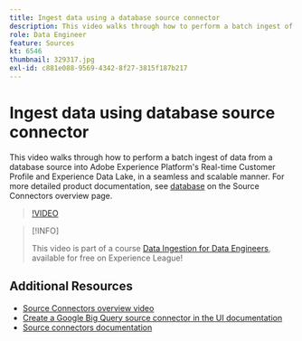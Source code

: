 ```yaml
---
title: Ingest data using a database source connector
description: This video walks through how to perform a batch ingest of data from a database source into Adobe Experience Platform's Real-time Customer Profile and Experience Data Lake, in a seamless and scalable manner.
role: Data Engineer
feature: Sources
kt: 6546
thumbnail: 329317.jpg
exl-id: c881e088-9569-4342-8f27-3815f187b217
---
```

# Ingest data using database source connector

This video walks through how to perform a batch ingest of data from a database source into Adobe Experience Platform's Real-time Customer Profile and Experience Data Lake, in a seamless and scalable manner. For more detailed product documentation, see [database](https://experienceleague.adobe.com/docs/experience-platform/sources/home.html?lang=en#database) on the Source Connectors overview page.

>[!VIDEO](https://video.tv.adobe.com/v/329317?quality=12&learn=on)

>[!INFO]
>
> This video is part of a course [Data Ingestion for Data Engineers](https://experienceleague.adobe.com/?recommended=ExperiencePlatform-D-1-2020.1.dataingestion), available for free on Experience League!

## Additional Resources

* [Source Connectors overview video](overview.md)
* [Create a Google Big Query source connector in the UI documentation](https://experienceleague.adobe.com/docs/experience-platform/sources/ui-tutorials/create/databases/bigquery.html)
* [Source connectors documentation](https://experienceleague.adobe.com/docs/experience-platform/sources/home.html)
